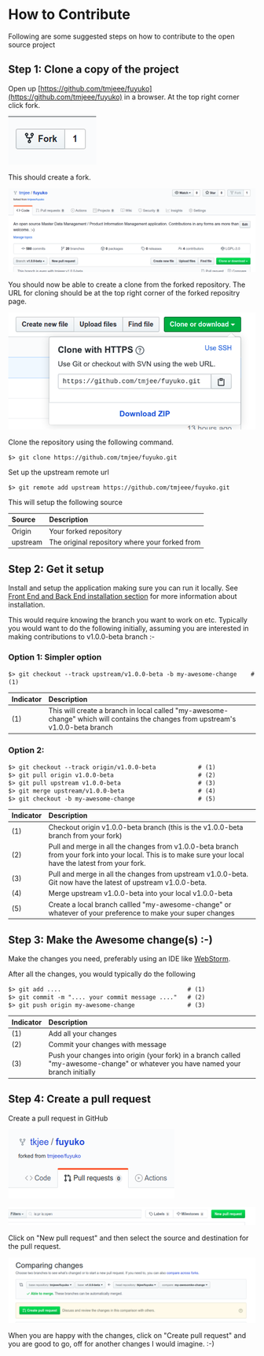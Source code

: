 # How to Contribute

Following are some suggested steps on how to contribute to the open source project

## Step 1: Clone a copy of the project

Open up [https://github.com/tmjeee/fuyuko](https://github.com/tmjeee/fuyuko) in a browser. At the top right corner click fork.

![](.gitbook/assets/image%20%2816%29.png)

This should create a fork.

![](.gitbook/assets/image%20%2815%29%20%281%29.png)

You should now be able to create a clone from the forked repository. The URL for cloning should be at the top right corner of the forked repositry page.

![](.gitbook/assets/image%20%2818%29.png)

Clone the repository using the following command.

```text
$> git clone https://github.com/tmjee/fuyuko.git
```

Set up the upstream remote url

```text
$> git remote add upstream https://github.com/tmjeee/fuyuko.git
```

This will setup the following source

| Source | Description |
| :--- | :--- |
| Origin | Your forked repository |
| upstream | The original repository where your forked from |

## Step 2: Get it setup

Install and setup the application making sure you can run it locally. See [Front End and Back End installation section](developer-guide/untitled/requirements.md) for more information about installation.

This would require knowing the branch you want to work on etc. Typically you would want to do the following initially, assuming you are interested in making contributions to v1.0.0-beta branch :-

### Option 1: Simpler option

```text
$> git checkout --track upstream/v1.0.0-beta -b my-awesome-change    #(1)
```

| Indicator | Description |
| :--- | :--- |
| \(1\) | This will create a branch in local called "my-awesome-change" which will contains the changes from upstream's v1.0.0-beta branch |

### Option  2:

```text
$> git checkout --track origin/v1.0.0-beta            # (1)
$> git pull origin v1.0.0-beta                        # (2)
$> git pull upstream v1.0.0-beta                      # (3)
$> git merge upstream/v1.0.0-beta                     # (4)
$> git checkout -b my-awesome-change                  # (5)
```

| Indicator | Description |
| :--- | :--- |
| \(1\) | Checkout origin v1.0.0-beta branch \(this is the v1.0.0-beta branch from your fork\) |
| \(2\) | Pull and merge in all the changes from v1.0.0-beta branch from your fork into your local. This is to make sure your local have the latest from your fork. |
| \(3\) | Pull and merge in all the changes from upstream v1.0.0-beta. Git now have the latest of upstream v1.0.0-beta. |
| \(4\) | Merge upstream v1.0.0-beta into your local v1.0.0-beta |
| \(5\) | Create a local branch callled "my-awesome-change" or whatever of your preference to make your super changes |

## Step 3: Make the Awesome change\(s\) :-\)

Make the changes you need, preferably using an IDE like [WebStorm](https://www.jetbrains.com/webstorm/). 

After all the changes, you would typically do the following

```text
$> git add ....                                    # (1)
$> git commit -m ".... your commit message ...."   # (2)
$> git push origin my-awesome-change               # (3)
```

| Indicator | Description |
| :--- | :--- |
| \(1\) | Add all your changes |
| \(2\) | Commit your changes with message |
| \(3\) | Push your changes into origin \(your fork\) in a branch called "my-awesome-change" or whatever you have named your branch initially |

## Step 4: Create a pull request

Create a pull request in GitHub

![](.gitbook/assets/image%20%2819%29.png)

![](.gitbook/assets/image%20%2821%29.png)

Click on "New pull request" and then select the source and destination for the pull request.

![](.gitbook/assets/image%20%2820%29.png)

When you are happy with the changes, click on "Create pull request" and you are good to go, off for another changes I would imagine. :-\)

